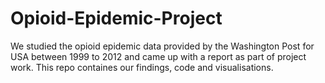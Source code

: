# Opioid-Epidemic-Project
We studied the opioid epidemic data provided by the Washington Post for USA between 1999 to 2012 and came up with a report as part of project work. This repo containes our findings, code and visualisations.
